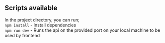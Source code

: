 ## Scripts available

In the project directory, you can run; \
`npm install` - Install dependencies \
`npm run dev` - Runs the api on the provided port on your local machine to be used by frontend

